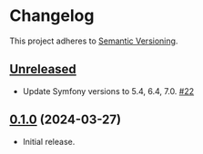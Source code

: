 # Changelog

This project adheres to [Semantic Versioning](https://semver.org/spec/v2.0.0.html).

## [Unreleased]

 * Update Symfony versions to 5.4, 6.4, 7.0. [#22]

## [0.1.0] (2024-03-27)

 * Initial release.

[Unreleased]: https://github.com/contao/monorepo-tools/compare/0.1.0...HEAD
[0.1.0]: https://github.com/contao/monorepo-tools/commits/0.1.0

[#22]: https://github.com/contao/monorepo-tools/issues/22
